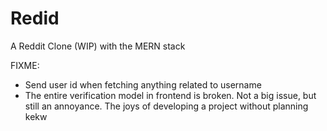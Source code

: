 # Redid

A Reddit Clone (WIP) with the MERN stack

FIXME:

- Send user id when fetching anything related to username
- The entire verification model in frontend is broken. Not a big issue, but still an annoyance. The joys of developing a project without planning kekw

